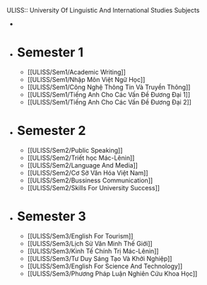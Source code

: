 ULISS:: University Of Linguistic And International Studies Subjects

-
- # Semester 1
	- [[ULISS/Sem1/Academic Writing]]
	- [[ULISS/Sem1/Nhập Môn Việt Ngữ Học]]
	- [[ULISS/Sem1/Công Nghệ Thông Tin Và Truyền Thông]]
	- [[ULISS/Sem1/Tiếng Anh Cho Các Vấn Đề Đương Đại 1]]
	- [[ULISS/Sem1/Tiếng Anh Cho Các Vấn Đề Đương Đại 2]]
- # Semester 2
	- [[ULISS/Sem2/Public Speaking]]
	- [[ULISS/Sem2/Triết học Mác-Lênin]]
	- [[ULISS/Sem2/Language And Media]]
	- [[ULISS/Sem2/Cơ Sở Văn Hóa Việt Nam]]
	- [[ULISS/Sem2/Bussiness Communication]]
	- [[ULISS/Sem2/Skills For University Success]]
- # Semester 3
	- [[ULISS/Sem3/English For Tourism]]
	- [[ULISS/Sem3/Lịch Sử Văn Minh Thế Giới]]
	- [[ULISS/Sem3/Kinh Tế Chính Trị Mác-Lênin]]
	- [[ULISS/Sem3/Tư Duy Sáng Tạo Và Khởi Nghiệp]]
	- [[ULISS/Sem3/English For Science And Technology]]
	- [[ULISS/Sem3/Phương Pháp Luận Nghiên Cứu Khoa Học]]